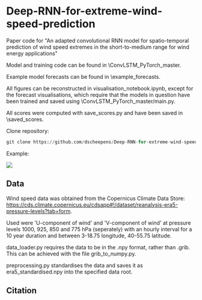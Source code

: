 # Deep-RNN-for-extreme-wind-speed-prediction
Paper code for "An adapted convolutional RNN model for spatio-temporal prediction of wind speed extremes in the short-to-medium range for wind energy applications"

Model and training code can be found in \ConvLSTM_PyTorch_master. 

Example model forecasts can be found in \example_forecasts.

All figures can be reconstructed in visualisation_notebook.ipynb, except for the forecast visualisations, which require that the models in question have been trained and saved using \ConvLSTM_PyTorch_master/main.py.   

All scores were computed with save_scores.py and have been saved in \saved_scores. 

Clone repository: 

```python
git clone https://github.com/dscheepens/Deep-RNN-for-extreme-wind-speed-prediction.git 
```

Example: 

<img src=“example_forecasts/example_99.pdf”>

## Data 

Wind speed data was obtained from the Copernicus Climate Data Store: https://cds.climate.copernicus.eu/cdsapp#!/dataset/reanalysis-era5-pressure-levels?tab=form. 

Used were 'U-component of wind' and 'V-component of wind' at pressure levels 1000, 925, 850 and 775 hPa (seperately) with an hourly interval for a 10 year duration and between 3-18.75 longitude, 40-55.75 latitude. 

data_loader.py requires the data to be in the .npy format, rather than .grib. This can be achieved with the file grib_to_numpy.py.

preprocessing.py standardises the data and saves it as era5_standardised.npy into the specified data root. 

## Citation 

```python
```
